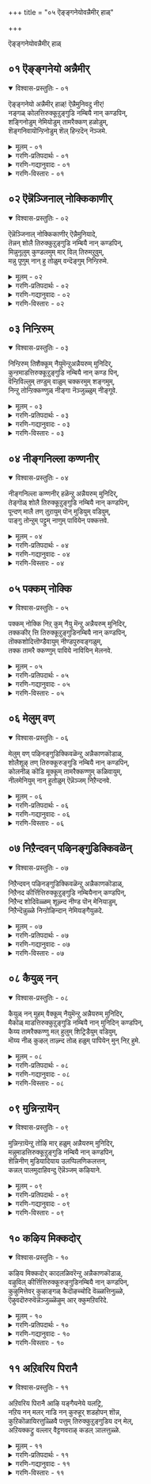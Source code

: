 +++
title = "०५ ऎङ्ङ्गनेयोवन्नैमीर् हाळ्"

+++

ऎङ्ङ्गनेयोवन्नैमीर् हाळ्

## ०१ ऎङ्ङ्गनेयो अन्नैमीर्

<details open><summary>विश्वास-प्रस्तुतिः - ०१</summary>

ऎङ्ङ्गनेयो अन्नैमीर् हाळ्\! ऎन्नैमुनिवदु नीर्\!  
नङ्गळ् कोलत्तिरुक्कूऱुङ्गुडि नम्बियै नान् कण्डपिन्,  
शङ्गिनोडुम् नेमियोडुम् तामरैक्कण् हळोडुम्,  
शॆङ्गनिवायॊन्ऱिनोडुम् शॆल् हिन्ऱदॆन् नॆञ्जमे.
</details>

<details><summary>मूलम् - ०१</summary>

ऎङ्ङ्गनेयो अन्नैमीर् हाळ्\! ऎन्नैमुनिवदु नीर्\!  
नङ्गळ् कोलत्तिरुक्कूऱुङ्गुडि नम्बियै नान् कण्डपिन्,  
शङ्गिनोडुम् नेमियोडुम् तामरैक्कण् हळोडुम्,  
शॆङ्गनिवायॊन्ऱिनोडुम् शॆल् हिन्ऱदॆन् नॆञ्जमे.
</details>

<details><summary>गरणि-प्रतिपदार्थः - ०१</summary>

ऎङ्ङ्गनेयो = याव कारणक्कागियो, अन्नैमीर् हाल् = तायन्दिरे, ऎन्नै= नन्नन्नु कुरितु, मुनिवदुनीर् = नीवु कोपिसिकॊळ्ळुवुदु, नङ्गळ् = नम्म, कोलत्तु = सुन्दरवाद, तिरुकुऱुङ्गुडि = तिरुक्कुरुङ्गुडि क्षेत्रद, नम्बियै= स्वामियन्नु, नान् कण्डपिन् = नानु कण्ड बळिक, शङ्गिनोडुम् = शङ्खदॊडनॆयू, नेमियोडुम् = चक्रदॊडनॆयू, तामरै कण् हळोडुम् = कॆन्दावरॆयन्तॆ \(आकर्षकसुन्दरवाद\) कण्णुगळिन्दलू, शॆम् = कॆम्पाद, कनिवाय् ऒन्ऱिनोडुम् = हण्णिनन्तिरुव ऒन्दु बायि \(तुटि\)यिन्दलू, शॆल् हिन्ऱदु = होगुत्तिरुवुदु, ऎन् नॆञ्जमे = नन्न मनस्से. \(नन्न मनस्सॆल्ला\). 
</details>

<details><summary>गरणि-गद्यानुवादः - ०१</summary>

तायन्दिरे, नन्नन्नु कुरितु नीवु कोपिसिकॊळ्ळुवुदु एतक्कागि? \(याव कारणक्कागि?\) शङ्खदिन्दलू चक्रदिन्दलू कॆन्दावरॆयन्तॆ आकर्षकसुन्दरवाद कण्णुगळिन्दलू, कॆम्पनॆय हण्णिनन्तिरुव ऒन्दु बायियिन्दलू कूडिद तिरुक्कुरुङ्गुडि क्षेत्रदल्लि नॆलसिरुव नन्न सुन्दरस्वामियन्नु नानु कण्ड बळिक नन्न मनस्सॆल्ला अवन हिन्दॆये होगुत्तिदॆयल्ल\! 
</details>

<details><summary>गरणि-विस्तारः - ०१</summary>

ई तिरुवाय् मॊऴियल्लू आळ्वाररु ’नायकि’यागिये वर्तिसुत्तिद्दारॆ.

तनगॆ मनस्सु अन्याक्रान्तवादद्देकॆ? लोकिगरॆल्ल तन्नन्नु तप्पु तिळियबहुदे? सामान्यमानवळन्तॆ तन्नन्नु तॆगळि मातनाडबहुदे? तन्न मनोरोगवेनॆम्बुदन्नु तन्नन्नु विचारिसियल्लवे तिळियतक्कद्दु, हागॆ माडदॆ जन एनेनन्नो भाविसिकॊण्डु तन्नन्नु निन्दिसुवुदरिन्द फलवेनु – ऎन्दु मुन्तागि योचिसि, नायकियु ईग इतर तायन्दिरिगॆ इल्लि हेळिकॊळ्ळुत्तिद्दाळॆ. 

नायकि हेळुत्ताळॆ- तायन्दिरे, नानु दारितप्पिदवळॆम्ब हागॆ नन्न मेलॆ कोपिसिकॊळ्ळुत्तिद्दीरल्ल. इदु सरिये? ऎल्ला भक्तर हागॆ, नानू तिरुक्कूरुङ्गुडि क्षेत्रक्कॆ होदॆ. अल्लिन पवित्रदेवमन्दिरवन्नु प्रवेशिसिदॆ. अल्लि, शङ्खचक्रगळिन्दलू, कॆन्दावरॆयन्तॆ विशालवाद आकर्षकवाद कण्णुगळिन्दलू, तॊण्डॆयहण्णिनन्तॆ चॆन्दुटियिन्दलू कूडिद विलक्षण सुन्दरनाद स्वामियन्नु कण्डॆ. आ क्षणदिन्दले नन्न मनस्सु अवनन्ने हिम्बालिसि होयितु. अवनल्लि नानु अतिशयवागि अनुरक्तळागिद्देनॆ, कण्डिरा. इदु तप्पु ऎन्नुविरा? 

“तिरुक्कुरुङ्गुडि” – दक्षिणभारतद तमिळुनाडिन पवित्र ’तिरुपति’गळु नुर ऎण्टु ऎन्नुत्तारॆ. अवुगळल्लि पाण्ड्यराजनु निर्मिसिद हदिनॆण्टु क्षेत्रगळल्लि तिरुक्कूरुङ्गुडियू ऒन्दु. इदन्नु \(वैष्णव\) ’वामन क्षेत्र’ ऎन्नुत्तारॆ. नम्माळ्वाररु सन्दर्षिसि, पूजिसिद दिव्यक्षेत्रगळल्लि इदू ऒन्दु. आद्दरिन्द, ई क्षेत्रदल्लि नॆलसिरुव अर्चावतारियाद भगवन्तनन्नु अवरु मनसार हॊगळि हाडिद्दारॆ.
</details>

## ०२ ऎन्नॆञ्जिनाल् नोक्किकाणीर्

<details open><summary>विश्वास-प्रस्तुतिः - ०२</summary>

ऎन्नॆञ्जिनाल् नोक्किकाणीर् ऎन्नैमुनियादे,   
तॆन्नन् शोलै तिरुक्कुऱुङ्गुडि नम्बियै नान् कण्डपिन्,  
मिन्नुनूलुम् कुण्डलमुम् मार् विल् तिरुमऱुवुम्,  
मन्नु पूणुम् नान् हु तोळुम् वन्दॆङ्गुम् निन्ऱिरुमे.
</details>

<details><summary>मूलम् - ०२</summary>

ऎन्नॆञ्जिनाल् नोक्किकाणीर् ऎन्नैमुनियादे,   
तॆन्नन् शोलै तिरुक्कुऱुङ्गुडि नम्बियै नान् कण्डपिन्,  
मिन्नुनूलुम् कुण्डलमुम् मार् विल् तिरुमऱुवुम्,  
मन्नु पूणुम् नान् हु तोळुम् वन्दॆङ्गुम् निन्ऱिरुमे.
</details>

<details><summary>गरणि-प्रतिपदार्थः - ०२</summary>

ऎन् नॆञ्जिनाल् = नन्न मनस्सिनिन्द, नोक्कि = गमनिसि, काणीर् = नोडिरि, ऎन्नै = नन्न मेलॆ, मुनियादे = कोपिसिकॊळ्ळदॆ, तॆन् नल् = सुन्दरवाद ऒळ्ळॆय, शोलै = उपवनगळ, तिरुक्कुऱुङ्गुडि = तिरुक्कुरुङ्गुडिय, नम्बियै = स्वामियन्नु, नान् कण्ड पिन् = नानु कण्ड बळिक, मिन्नु नूलुम् = हॊळॆयुव जनिवारवू, कुण्डलमुम् = किवियाभरणगळू, मार् विल् = ऎदॆयल्लि, तिरुमुऱुवुम् = पवित्रवाद चिन्हॆयू, मन्नु = शाश्वतवाद, पूणुम् = आभरणगळू, नान् हुतोळुम् = नाल्कु तोळुगळू, वन्दु = बन्दु, ऎङ्गुम् = ऎल्लॆल्लियू \(यावागलू\), निन्ऱिरुमे = कण्णॆदुरल्लि निन्तिरुवुदल्ल. 
</details>

<details><summary>गरणि-गद्यानुवादः - ०२</summary>

तायन्दिरे, नन्न मेलॆ कोपगॊळ्ळदॆ, नन्न मनस्सिनिन्द नन्नन्नु गमनिसि नोडि. ऒळ्ळॆय सुन्दरवाद उपवनगळ तिरुक्कुरुङ्गुडिय नम्बियन्नु \(स्वामियन्नु\) नानु कण्ड बळिक, हॊळॆयुव जनिवारवू, किवियाभरणवू \(कर्णकुण्डलवू\), ऎदॆयल्लिरुवपवित्रवाद चिन्हॆ \(चिह्नॆयू\)यू, शाश्वतवाद आभरणगळू, नाल्कुतोळुगळू बन्दु यावागलू ऎल्लॆल्लियू नन्न कण्णॆदुरल्लि निन्तिरुवुदल्ल\! 
</details>

<details><summary>गरणि-विस्तारः - ०२</summary>

सरळवागिद्दरू बलु अर्थपूर्णवाद पाशुरविदु. इदरल्लि देव मन्दिरक्कॆ होगुववरॆल्ल, स्वामिय सम्मुखदल्लि निन्ताग, आ अनुपम अर्चामूर्तियन्नु नोडुव बगॆ हेगॆ, अदरिन्द पडॆदुकॊळ्ळुव प्रयोजनवेनु, ऎम्ब विषयवन्नु स्पष्टवागि तिळिसुत्तदॆ. 

इदरल्लि बरुव मत्तॊन्दु मुख्य विषयवॆन्दरॆ, यारादरॊब्बरु सामान्यजनरन्तॆ नडॆदुकॊळ्लदॆ विचित्रवाद रीतियल्लि नडॆयुवरॆम्बुदन्नु कण्डकूडले, अवर नडतॆयन्नु तम्ममनस्सिगॆ तोरिदन्तॆ, मनबन्दन्तॆ आडि, तॆगळि, अवरन्नु नोयिसबारदु. अवर आ बगॆय नडतॆगॆ कारणवेनॆन्दु शान्तवागि, सहनॆयिन्द, निदानवागि, गमनिसि, योचिसि, अदर अर्थवन्नु \(तावु कण्डुकॊळ्ळुव हागिद्दरॆ\) ग्रहिसबेकु. इल्लवादरॆ, अवरॊडनॆ हितवाद रीतियल्लि सहकरिसि, अवर मनस्सन्नु अरितुकॊण्डु, तम्म सहानुभूतियन्नु तोरिसबेकु. इदे निजवाद विवेकद नडतॆ ऎम्बुदु. 

नायकि हेळुत्ताळॆ- तायन्दिरे, नीवु नन्न मेलॆ कोपगॊळ्ळदॆ, निम्म मनस्सिगॆ हॊळॆयुव रीतियल्लि नन्नन्नु नोडबारदु. नन्न मनस्सिनल्लि नडॆयुत्तिरुवुदेनु ऎम्बुदन्नु नन्न यथार्थराद मातुगळिन्दले, दयविट्टु गमनिसि नोडि. नन्नन्नु अरितुकॊळ्ळि. नानु तिरुक्कुरुङ्गुडियल्लि नम्बियन्नु कण्डबळिक, अवन विलक्षण सौन्दर्यवन्नु अवन ऒन्दॊन्दु अवयवदल्लू कण्डुकॊण्डॆ. उज्वलवाद अवन कर्णकुण्डलगळु, अवन नाल्कु तोळुगळु, अवन विशालवाद ऎदॆ, आ ऎदॆयल्लिरुव शाश्वतवाद श्रीवत्सलाञ्छन मत्तु अवनन्नलगॆ सदा अलङ्करिसिरुव दिव्याभरणगळु इवॆल्लवू नन्न कण्मनगळन्नु आकर्षिसिदवु. आ क्षणदिन्द, अवन दिव्यसुन्दर मूर्तियु ऎडॆबिडदन्तॆ नन्न मनस्सिन कण्नमुन्दॆ निम्तु, नन्नन्नु सदा नलिसुत्तिवॆ. आ भव्यमूर्तियन्नु कण्ड ई कण्णुगळिवॆ बेराव वस्तुवू रुचिसदु, कण्डिरा.

अर्चामूर्तियन्नु सन्दर्शिसिदाग, आ मूतिय ऒन्दॊन्दु अवयवदल्लू, यावुदु विलक्षणवागि, दिव्यवागि, उज्वलवागि, सुन्दरवागि, आकर्षकवागि, ऎन्दॆन्दिगू मरॆयद हागॆ कण्डुबरुत्तदॆयो अदन्नॆल्ला मनविट्टु गमनिसबेकु. अदु मनस्सिनल्लि अच्चळियदन्तॆ निल्लुत्तदॆ. देवमन्दिरदिन्द हॊरगॆ बन्द बळिकलू, सामान्यजीवन नडॆसुत्तिरुवागलू, याव गळिगॆयल्लि स्वामिय सन्दर्शनवन्नु नॆनपिगॆ तन्दुकॊण्डरू, आ कूडले अवनिगॆ देवमूर्तियु बन्दु निन्तु, दर्शनानन्दवन्नु नीडुवन्तागुत्तदॆ. “नन्न मनस्सिनिन्द गमनिसि कण्डुकॊळ्ळि” ऎन्दु पाशुरद नायकि हेळुवुदक्कू, सामानराद नावु देवमन्दिरक्कॆ होगुवुदक्कू आगबेकाद फल इदॆये. यारिगागियागलि, यारॊब्बरन्नु मॆच्चिसुवुदक्कागलि, अदॊन्दु हव्यासवॆन्दागलि, ऒन्दु कर्तव्यवॆन्दागलि शुष्कदागि योचिसि नडॆदुकॊळ्ळुवुदॆल्ल व्यर्थनॆ. बरिय बूटाटिकॆ ऎनिसुत्तदॆ ई पाशुरद उपदेश इदे.
</details>

## ०३ निन्ऱिरुम्

<details open><summary>विश्वास-प्रस्तुतिः - ०३</summary>

निन्ऱिरुम् तिशैक्कूम् नैयुमॆन्ऱुअन्नैयरुम् मुनिदिर्,  
कुन्ऱमाडत्तिरुक्कूऱुङ्गुडि नम्बियै नान् कण्ड पिन्,  
वॆन्ऱिविल्लुम् तण्डुम् वाळुम् चक्करमुम् शङ्गमुम्,   
निन्ऱु तोन्ऱिक्कण्णुळ् नीङ्गा नॆञ्जुळ्ळुम् नीङ्गूवे.
</details>

<details><summary>मूलम् - ०३</summary>

निन्ऱिरुम् तिशैक्कूम् नैयुमॆन्ऱुअन्नैयरुम् मुनिदिर्,  
कुन्ऱमाडत्तिरुक्कूऱुङ्गुडि नम्बियै नान् कण्ड पिन्,  
वॆन्ऱिविल्लुम् तण्डुम् वाळुम् चक्करमुम् शङ्गमुम्,   
निन्ऱु तोन्ऱिक्कण्णुळ् नीङ्गा नॆञ्जुळ्ळुम् नीङ्गूवे.
</details>

<details><summary>गरणि-प्रतिपदार्थः - ०३</summary>

निन्ऱिरुम् = स्तब्धवागि निल्लुत्ताळॆ \(निन्तिरुत्ताळॆ\), तिशैक्कूम् = बुद्धिकॆट्टवळागि वर्तिसुत्ताळॆ, नैयुम् कॊरगुत्ताळॆ\(कृशवागुत्ताळॆ\), ऎन्ऱु = ऎन्दु, अन्नैयरुम् = तायन्दिरु, मुनिदिर् = कोपगॊण्डिरि, कुन्ऱम् = बॆट्टद हागॆ, माडत्तु = महडिमनॆगळ, तिरुक्कूऱुङ्गुडि क्षेत्रद, नम्ब्यै = नम्बियन्नु \(परमपुरुषनन्नु\), नान् कण्डपिन् = नानु कण्ड बळिक, वॆन्ऱि विल्लुम् = जय तरुव बिल्लन्नू, त्ण्डुम् = गदॆयन्नू, वाळुम् = खड्गवन्नू, चक्करमुम् = चक्रायुधवन्नू, शङ्गमुम् = शङ्खवन्नू, निन्ऱु = निन्तु, तोन्ऱि = काणिसिकॊण्डु, कण्णुल् = कण्णुगळल्लि, नीङ्गा = नीगदिरुव \(अवु\), नञ्जुळ्ळुम् = मनस्सिनल्लियू, नीङ्गूने = नीडदॆ इरुत्तवॆयल्ल \(नॆलॆ निन्तिरुवुदल्ल\!\)
</details>

<details><summary>गरणि-गद्यानुवादः - ०३</summary>

तायन्दिराद नीवु नन्नन्नु कुरितु ’इवळु स्तब्धळागि निल्लुत्ताळॆ, बुद्धिकॆट्टवळागि वर्तिसुत्ताळॆ, कॊरगि कृशगॊळ्ळुत्ताळॆ’ ऎन्दु कोपगॊण्डिरि. बॆट्टद हागॆ ऎत्तरवाद महडि मनॆगळ तिरुक्कुरुङ्गुडि क्षेत्रद \(स्वामियन्नु\) नम्बियन्नु \(परमपुरुषनन्नु\) नानु कण्ड बळिक, जयतरुव बिल्लन्नू, गदॆयन्नू, खड्गवन्नू, चक्रायुधवन्नू शङ्खवन्नू निन्तु नोडिद कण्णुगळल्लि नीगदिरुव अवु, मनस्सिनल्लियू नीगदॆ इरुत्तवॆयल्ल \(नॆलॆ निन्तिरुत्तवॆयल्ल\!\)
</details>

<details><summary>गरणि-विस्तारः - ०३</summary>

हिन्दिन पाशुरद विषयवन्नु इदु इन्नष्टु बलगॊळिसि हेळुत्तदॆ. 

अर्चामूर्तियन्नु सन्दर्शिसुवाग, मूर्तियन्नु ऎवॆयिक्कदन्तॆ नोडि, स्वामियन्नु अलङ्करिसुव दिव्याभरणगळन्नू, धरिसिरुव दिव्यायुधवन्नू, दिव्यसौन्दर्यवन्नू तुम्बिकॊळ्ळुवुदु सहजवॆ. अवु तप्पदॆ मनस्सिन मेलॆ परिणामगॊळ्ळुत्तवॆ. अल्लि अच्चळियदन्तॆ निन्तिरुत्तवॆ. नॆनॆदाग अवुगळल्लि यावॊन्दू तप्पदॆ मनस्सिन मुन्दॆ बन्दु निल्लुत्तवॆ. भगवद्दर्शन माडुवुदॆन्दरॆ हीगॆ. ई उत्तम उपदेशवन्नुइल्लि माडलागुत्तिदॆ. 

नायकि हेळुत्ताळॆ- तायन्दिरे, नीवु नन्न नडतॆयन्नु तप्पागि अर्थमाडिकॊण्डिद्दीरि. नानु आगाग्गॆ ऎल्लन्दरल्लि स्तब्धवागि निन्तिरुवुदु दिट. ऎल्ला हॆण्णुमक्कळन्तॆ, बुद्धिकॆट्टवळन्तॆ नडॆदुकॊळ्ळुवुदू दिट. कॊरगि, कॊरगि कृशवागिरुवुदन्तु दिटवे. आगलॆल्ल नन्न मनस्सिनल्लि नडॆयुत्तिरुवुदेनु ऎम्बुदन्नु नीवु अरितुकॊळ्ळलारदॆ होदिरल्ल. नानु तिरुक्कूरुङ्गुडिय परमपुरुषनन्नु कण्ड बळिक, अवनु धरिसिद्द दिव्याभरणगळु, अवन दिव्यायुधगळाद शार्ङ्गवॆम्ब बिल्ल, कौमोदकि गदॆ, नन्दक खड्ग, सुदर्शन चक्र मत्तु पाञ्चजय्नशङ्ख – इवु नन्न कण्मनगळन्नु आकर्षिसिदवु. अल्लिन्द नानु हॊरगॆ बन्दाग अवॆल्ल कण्णिनिन्द मरॆयादवु. आदरॆ, अवु मनस्सिनल्लि अच्चळियदन्तॆ मूडि निन्तवु. स्वामिय नॆनपु बन्द कूडले, नानु हागॆ स्तब्धळागुत्तेनॆ. उन्मत्तळागुत्तेनॆ, कडॆगॆ कॊरगुत्तेनॆ, कण्डिरा, आ परमपुरुषनल्लिरुव नन्न अतीव प्रेमद फलवे इदु.
</details>

## ०४ नीङ्गनिल्ला कण्णनीर्

<details open><summary>विश्वास-प्रस्तुतिः - ०४</summary>

नीङ्गनिल्ला कण्णनीर् हळॆन्ऱु अन्नैयरुम् मुनिदिर्,  
तेङ्गॊळ् शोलै तिरुक्कूऱुङ्गुडि नम्बियै नान् कण्डपिन्,  
पून्दण् मालै तण् तुऱायुम् पॊन् मुडियुम् वडिवुम्,  
पाङ्गु तोन्ऱुम् पट्टुम् नाणुम् पावियेन् पक्कत्तवे.
</details>

<details><summary>मूलम् - ०४</summary>

नीङ्गनिल्ला कण्णनीर् हळॆन्ऱु अन्नैयरुम् मुनिदिर्,  
तेङ्गॊळ् शोलै तिरुक्कूऱुङ्गुडि नम्बियै नान् कण्डपिन्,  
पून्दण् मालै तण् तुऱायुम् पॊन् मुडियुम् वडिवुम्,  
पाङ्गु तोन्ऱुम् पट्टुम् नाणुम् पावियेन् पक्कत्तवे.
</details>

<details><summary>गरणि-प्रतिपदार्थः - ०४</summary>

नीङ्ग = निल्लिसिदरू \(चॆन्नागि ऒरॆसिदरू\), निल्ला = निल्लद, कण्ण नीर् हळ् ऎन्ऱु = कणीरु ऎन्दु, अन्नैयरुम् = तायन्दिरू \(तायन्दिराद नीवू\), मुनिदिर् = कोपगॊण्डिरि, तेन् कॊळ् = जेनुतुम्बिरुव, शोलै= उपवनगळ, तिरुक्कूऱुङ्गुडि = तिरुक्कूरुङ्गुडिय, नम्बियै = परमपुरुषनन्नु, नान् कण्द पिन् = नानु कण्ड बळिक, पू = सुन्दरवाद, तण् = तम्पाद, मालै = हारवन्नू, तण् तुऴायुम् = तम्पाद तुलसियन्नू, पॊन् मुडियुम् = चिन्नद किरीटवन्नू, वडिवुम् = रूपवन्नू \(आकर्षकवाद देहवन्नू\), पाङ्गु तोन्ऱुम् = हॊन्दिकॆयागि तोरुव, पट्टुम् = पीताम्बरवन्नू, नाणुम् = \(चिन्नद\) उडिदारवन्नू, पावियेन् = पापियाद नन्न, पक्कत्तवे = मग्गुलल्लिये काणुत्तिरुवॆनल्ल\! 
</details>

<details><summary>गरणि-गद्यानुवादः - ०४</summary>

इवळ कण्णीरु निल्लिसिदरू निल्लवु ऎन्दु तायन्दिराद नीवु नन्नन्नु दण्डिसिदिरि. जेनु तुम्बिद उपवनगळ तिरुक्कूरुङ्गुडिय परमपुरुषनन्नु नानु कण्ड बळिक, अवन सुन्दरवाद तम्पाद हारवू तण्णनॆय तुलसियू, चिन्नद किरीटवू, आकर्षक रूपवू, हॊन्दिकॆयागि तोरुव पीताम्बरवू, चिन्नद उडिदारवू, पापियाद नन्न मग्गुलल्लिये काणुत्तिवॆयल्ल\!
</details>

<details><summary>गरणि-विस्तारः - ०४</summary>

नायकि हेळुत्ताळॆ- तायन्दिरे, नीवु नन्न मेलॆ कोपगॊळ्ळुत्तीरि. ’इवळन्नु ऎष्टॆष्टु बगॆयल्लि समाधानपडिसिदरू इवळ कण्णीरु निल्लदल्ल’ ऎन्दु नन्नन्नु दण्डिसुत्तीरि. नन्न विषयदल्लि नीवु परितापपट्टरू फलवेनु? जेनु तुम्बिद उपवनगळिन्द कूडिद तिरुक्कूरुङ्गुडिय परमपुरुषनन्नु नानु कण्ड बळिक, अवनु धरिसिरुव रत्नमय किरीटवू, कत्तिनल्लि सुन्दरवाद ऎन्दॆन्दिगू बाडद हारवू, तुलसिय दण्डॆयू अवन आकर्शकवाद देहवू\(रूपवू\), अदक्कॆ तक्क सॊबगिन पीताम्बरवू चिन्नद उडिदारवू – ऎल्लवू पापियाद नन्न सुत्तमुत्तलू \(मग्गुलल्ले\) इरुवन्तॆ कण्डुबरुत्तिवॆयल्ल\! नानु अवुगळन्नु ऎन्दॆन्दिगू मरॆयदन्तॆ माडुत्तिवॆयल्ल\! अवुगळिगागि नानु ऒन्दु सल हॆम्मॆगॊण्डु आनन्दद कण्णीरु सुरिसिदरॆ, मत्तॊन्दु सल अवुगळन्नु धरिसिद परमपुरुषनन्नु सेरिकॊळ्ळलु साध्यवाददल्ल ऎन्दु दुःखद कण्णीरु सुरियुत्तदॆ. नन्न कण्णिरन्नु ऒरॆसुववरु यारिद्दारॆ?
</details>

## ०५ पक्कम् नोक्कि

<details open><summary>विश्वास-प्रस्तुतिः - ०५</summary>

पक्कम् नोक्कि निऱ् कुम् नैयु मॆन्ऱु अन्नैयरुम् मुनिदिर्,  
तक्ककीर् त्ति तिरुक्कूऱुङ्गुडिनम्बियै नान् कण्डपिन्,  
तॊक्कशोदित्तॊण्डैवायुम् नीण्डपुरुवङ्गळुम्,  
तक्क तामरै क्कण्णुम् पाविये नावियिन् मेलनवे.
</details>

<details><summary>मूलम् - ०५</summary>

पक्कम् नोक्कि निऱ् कुम् नैयु मॆन्ऱु अन्नैयरुम् मुनिदिर्,  
तक्ककीर् त्ति तिरुक्कूऱुङ्गुडिनम्बियै नान् कण्डपिन्,  
तॊक्कशोदित्तॊण्डैवायुम् नीण्डपुरुवङ्गळुम्,  
तक्क तामरै क्कण्णुम् पाविये नावियिन् मेलनवे.
</details>

<details><summary>गरणि-प्रतिपदार्थः - ०५</summary>

पक्कम् नोक्कि= मग्गुलल्लिये नोडुत्ता, निऱ् कुम् = निल्लुत्ताळॆ, नैयुम् = कृशगॊळ्ळुत्ताळॆ, ऎन्ऱु= ऎन्दु, अन्नैयरुम् = तायन्दिराद नीवु, मुनिदिर् = कोपिसिगॊण्डिरि, तक्क कीर्ति = भगान्तन हिरिमॆगॆ तक्कन्थ कीर्तियन्नुळ्ळ, तिरुक्कूऱुङ्गुडि नम्बियै = तिरुक्कूरुङ्गुडि क्षेत्रद परमपुरुषनन्नु, नान् कण्ड पिन् = नानु कण्ड बळिक, तॊक्क शोदि = दिव्यसुन्दरवाद ऒण्टिज्योतिस्वरूपवन्नू, तॊण्डैवायुम् = तॊण्डॆ हण्णिनन्तॆ कॆम्पगॆ तुटिगळन्नू, नीण्ड पुरुवङ्गुळुम् = उद्धनाद हुब्बुगळन्नू, तक्क = अदक्कॆ तक्कद्दाद, तामरैक्कण्णुम् = कॆन्दावरॆयन्तॆ विशालवाद कण्णुगळन्नू, पावियेन् = पापियाद नन्न, आवियिन् मेलनवे = प्राणगळमेलिरुवन्तॆ काणुत्तेनॆ.
</details>

<details><summary>गरणि-गद्यानुवादः - ०५</summary>

’मग्गुलल्लिये नोडुत्तिरुत्ताळॆ, कॊरगुत्तिरुत्ताळॆ’ ऎन्दु तायन्दिराद नीवु कोपगॊण्डिरि. भगवन्तन हिरिमॆगॆ तक्क कीर्तियन्नु पडॆदिरुव तिरुक्कूरुङ्गुडि क्षेत्रद परमपुरुषनन्नु नानु कण्ड बळिक, दिव्यसुन्दरवाद अवन अखण्डज्योतिस्वरूपवू, तॊण्डॆयहण्णिनन्तिरुव चॆन्दुटिगळू, उद्दनाद हुब्बुगळू, अवुगळिगॆ तक्क कॆन्दावरॆयन्तॆ विशालवाद कण्णुगळु, पापियाद नन्न प्राणगळ मेलिरुवन्तॆ काणुत्तेनॆ. 
</details>

<details><summary>गरणि-विस्तारः - ०५</summary>

’नानु दर्शन माडिद भगवन्तनु नन्न मग्गुलल्ले इरुवन्तॆ ननगॆ तोरिबरुत्तदॆ’ ऎन्दु हिन्दिन पाशुरदल्लि हेळलायितष्टॆ, ईग अदक्किन्तलू अतिशयवागि अदन्नु हेळलागुत्तदॆ. 

नायकि हेळुत्ताळॆ- तायन्दिरे, नीवु नन्नन्नु बगॆबगॆयागि दण्डिसि मातनाडुत्तीरि. इवळु यावागलू मग्गुलल्ले नोडुत्तिरुत्ताळॆ. कॊरगि कृशवागुत्ताळॆ’ ऎन्दु मुन्तागि आडिकॊळ्ळुत्तीरि. नन्न मनस्सन्नु नीवु अरितुकॊण्डिरादरॆ, नन्नन्नु नीवु खण्डित दूरुत्तिरलिल्ल ऎनिसुत्तदॆ. नानु तिरुक्कूरुरुङ्गुडिय महामहिमनाद परमपुरुषनन्नु दर्शन माडिद बळिक, अवन स्वरूपवु नन्न मनस्सिनल्लि नाटिहोगिदॆ. आ दिव्यसुन्दरमूर्तिय विलक्षणतेजस्सू, अवन उद्दनाद हुट्टुगळू, अवुगळिगॆ तक्क कॆन्दावरॆयन्तॆ विशालवाद कण्णुगळू, तॊण्डॆय हण्णिनन्तॆ इरुव चॆन्दुटिगळू, नन्न प्राणवन्ने हिण्डुत्तिवॆयल्ल\! इदन्नु नीवुअरितुकॊळ्ळलारदॆ होगुविरल्ल\!
</details>

## ०६ मेलुम् वण्

<details open><summary>विश्वास-प्रस्तुतिः - ०६</summary>

मेलुम् वण् पऴिनङ्गुडिक्किवळॆन्ऱु अन्नैकाणकॊडाळ्,  
शोलैशूऴ् तण् तिरुक्कूरुङ्गुडि नम्बियै नान् कण्डपिन्,  
कोलनीळ् कॊडि मूक्कूम् तामरैक्कण्णुम् कळिवायुम्,  
नीलमेनियुम् नान् हुतोळुम् ऎन्नॆञ्जम् निऱैन्दनवे.
</details>

<details><summary>मूलम् - ०६</summary>

मेलुम् वण् पऴिनङ्गुडिक्किवळॆन्ऱु अन्नैकाणकॊडाळ्,  
शोलैशूऴ् तण् तिरुक्कूरुङ्गुडि नम्बियै नान् कण्डपिन्,  
कोलनीळ् कॊडि मूक्कूम् तामरैक्कण्णुम् कळिवायुम्,  
नीलमेनियुम् नान् हुतोळुम् ऎन्नॆञ्जम् निऱैन्दनवे.
</details>

<details><summary>गरणि-प्रतिपदार्थः - ०६</summary>

मेलुम् = इन्नु मेलॆयू \(ऎल्लक्किन्तलू हॆच्चागि\), वण् पऴि = तीव्रवाद नगॆपाटलन्नु तरुववळु, नल् कुडिक्कि = ऒळ्ळॆय नम्म वंशक्कॆ, इवळ् = इवळु, ऎन्ऱु = ऎन्दु, अन्नै = नन्न तायि, काण कॊडाळ् = नन्नन्नु नोडगॊडिसुवुदिल्ल, शोलै शूऴ् = उपवनगळिन्द सुत्तुवरिद, तण् = हितकरवाद, तिरुक्कूरुङ्गुडि = तिरुक्कूरुङ्गुडि क्षेत्रद, नम्बियै = परमपुरुषनन्नु, नान् कण्ड पिन् = नानु कण्ड बळिक, कोलम् = सुन्दरवाद, नीळ् = उद्दनाद \(ऎसळाद\) कॊडि = मॊनचाद, मूक्कूम् = मागन्नू, तामरैक्कण्णुम् = कॆन्दावरॆयन्तॆ विशालवाद कण्णन्नू, कळिवायुम् = \(तॊण्डॆ\) हण्णिनन्तॆ मधुरवाद तुटियन्नू \(बायन्नू\), नीलम् मेनियुम् = नीलवर्णद रूप\(देह\)वन्नू, नान् हु तोळुम् = नाल्कु तोळुगळन्नू, ऎन्नॆञ्जम् = नन्न मनस्सु, निऱैन्दनवे = तुम्बिकॊण्डिदॆयल्ल\! 
</details>

<details><summary>गरणि-गद्यानुवादः - ०६</summary>

’इवळु नम्म ऒळ्ळॆय वंशक्कॆ इन्नु मेलॆयू \(ऎल्लक्किन्तलू हॆच्चागि\) तीव्रवाद नगॆपाटलन्नु तरुववळु’ ऎन्दु नन्न तायि नन्नन्नु देवमन्दिरदल्लि स्वामियन्नु काणगॊडिसुवुदिल्ल. उपवनगळिन्द सुत्तुवरिदिरुव तिरुक्कूरुङ्गुडिय परमपुरुषनन्नु नानु कण्ड बळिक, अवन सुन्दरवाद ऎसळाद, मॊनॆचाद\(बागिद\) मूगन्नू, कॆन्दावरॆयन्तॆ विशालवाद कण्णन्नू, \(तॊण्डॆ\) हण्णिनन्तॆ मधुरवाद \(कळित\) तुटिगळन्नू, नीलवर्णद देहवन्नू \(सौन्दर्यवन्नू\), नाल्कु तोळुगळन्नू, नन्न मनस्सु तुम्बिकॊण्डिदॆयल्ल\!
</details>

<details><summary>गरणि-विस्तारः - ०६</summary>

नायकि हेळुत्ताळॆ- तायन्दिरे, नन्न तायिगू नन्न विषयदल्लि ऒळ्ळॆय अभिप्रायविल्ल. नानॊब्ब कळङ्किनि, आकॆय ऒळ्ळॆय वंशक्कॆ ऎन्दॆन्दिगू कॆट्ट हॆसरन्नु हॊरिसुत्ताळॆ ऎन्दु आकॆ तिळिदिद्दाळॆ. नन्नन्नु देवमन्दिरक्कॆ करॆदॊय्दरॆ, अल्लि नन्न विचित्रवर्तनॆयिन्द अवळिगॆ अपमानवागुवुदॆन्दु तिळिदिद्दाळॆ. आ कारणदिन्द नन्नन्नु अल्लिगॆ करॆदॊय्युवुदिल्ल. नानु होगुवुदन्नु तडॆयुत्ताळॆ. तिरुक्कूरुङ्गुडिय परमपुरुषनन्नु नोडि नलियुवुदक्कॆ ननगॆ अवकाशकॊडुवुदिल्ल. आदरॆ, नानु मॊदलसल आ स्वामियन्नु कण्ड बळिक, नन्न मनस्सिनल्लि अवन अतिशयसौन्दर्य नॆलॆनिन्तिदॆ. अवन सुन्दरवाद, उद्दवाद, ऎसळाद, मॊनचाद मूगन्नू, कॆन्दावरॆय ऎसळिनन्तॆ विशालवाद आकर्षकवाद कण्णुगळन्नू, कळित हण्णिनन्तिरुव मधुरवाद अधरवन्नू\(तुटियन्नू\) नीलवर्णद सुन्दररूपवन्नू, नाल्कु तोळुगळन्नू, नन्न मनस्सु तुम्बिट्टुकॊण्डिदॆयल्ल\! आ परमपुरुषनन्नु पदेपदे नानु नोडलु अवकाशकॊडदिद्दरॆ एनायितु? अवन सुन्दररूप नन्न मनदल्लि अच्चळियदॆ निन्तु, मरॆयुवुदक्कॆ अवकाशवे इल्लवल्ल\! नम्म तायिगॆ इदर अरिवागलिल्लवल्ल\! 

यावुदादरू ऒन्दु सुन्दरवाद वस्तुवन्नु सकृत् ऒन्दु सल नोडिदरॆ साकु. अदु मनस्सिनल्लि बेरूरु निल्लुवुदिल्लवे? अदन्नु मत्तॆ मतॆ नॆनॆसिकॊळ्ळुवुदिल्लवे? सुलभवागि अदन्नु मरॆयुवुदक्कॆ आगुवुदे? हागॆये अल्लवे, अप्रतिम सुन्दऎरनाद भगवन्तन दिव्यमङ्गळ मूर्तियन्नु ऒम्मॆ क्षणकाल नोडिद कूडले, भक्तन मनस्सु अदरिन्द आकर्षितवागुत्तदॆ, ऎन्दॆन्दिगू अदन्नु मरॆयदन्तॆ तन्नल्लि अदन्नु निल्लिसिकॊळ्ळुत्तदॆ. स्मरणॆगॆ बन्द कूडले, आ सॊबगिन राशिये कण्णमुन्दॆ बन्दु निल्लुतदॆ. 

भक्तनादवनु देवमन्दिरवन्नु सेरिदाग, भगवन्तनन्नु इष्टु जागरूकतॆयिन्द नोडि \(गमनिसि\) तन्न मनदल्लि अवनन्नु दृढवागि नॆलॆगॊळिसुवन्तॆ माडिकॊळ्ळबेकु. आ आनन्दवन्नु आगिन्दाग्गॆ, मनस्सिगॆ तन्दुकॊण्डु, ऎम्बुदे इल्लिन उपदेश. 

अर्चावतारियागि भगवन्तने भूलोकदल्लि नॆलसिरुवाग, मनुष्यनु अदर उपयोगवन्नु पूर्तियागि पडॆयबेडवे?
</details>

## ०७ निऱैन्दवन् पऴिनङ्गुडिक्किवळॆन्

<details open><summary>विश्वास-प्रस्तुतिः - ०७</summary>

निऱैन्दवन् पऴिनङ्गुडिक्किवळॆन्ऱु अन्नैकाणकॊडाळ्,  
निऱैनद कीर्त्तित्तिरुक्कूऱुङ्गुडि नम्बियैनान् कण्डपिन्,  
निऱैन्द शोदिवॆळ्ळम् शूऴ्न्द नीण्ड पॊन् मेनियाडुम्,  
निऱैन्दॆन्नुळ्ळे निन्ऱोऴिन्दान् नेमियङ्गैयुळदे.
</details>

<details><summary>मूलम् - ०७</summary>

निऱैन्दवन् पऴिनङ्गुडिक्किवळॆन्ऱु अन्नैकाणकॊडाळ्,  
निऱैनद कीर्त्तित्तिरुक्कूऱुङ्गुडि नम्बियैनान् कण्डपिन्,  
निऱैन्द शोदिवॆळ्ळम् शूऴ्न्द नीण्ड पॊन् मेनियाडुम्,  
निऱैन्दॆन्नुळ्ळे निन्ऱोऴिन्दान् नेमियङ्गैयुळदे.
</details>

<details><summary>गरणि-प्रतिपदार्थः - ०७</summary>

निऱैन्द = तुम्बिद \(शाश्वतवाद\), वन् पऴि = कॆट्ट \(नीचवाद\) अपवादद, नल् कुडिक्कु= उत्तम वंशक्कॆ, इवळ् ऎन्ऱु = इवळु ऎन्दु, अन्नै= तायियु, काणकॊडाळ् = नोडागॊडिसळु, निऱैन्द = तुम्बिद \(सुप्रसिद्धवाद\), कीर्त्ति = कीर्तिय, तिरुक्कूऱु ङ्गुडि नम्बियै = तिरुक्कूरुङ्गुडिय परमपुरुषनन्नु, नान् कण्ड पिन् = नानु दर्शन माडिद बळिक, निऱैन्द शोदि वॆळ्ळम् = तुम्बिद ज्योतिय प्रवाहवे, शूऴ्न्द = सुत्तुवरिदिरुव, नीण्ड = ऎत्तरवाद, मेनियॊडुम् = दिव्यरूपदॊडनॆ, निऱैन्दु = तुम्बिकॊण्डु, ऎन् उळ्ळे = नन्न मनदल्लिये \(अन्तरङ्गदल्लिये\), निन्ऱु = इद्दु, ऒऴिन्दान् = प्रकाशिसुत्तानॆ, नेमि = चक्रायुधवू, अम् कै = सुन्दरवाद कैयल्लि, उळदे = हिडिदिरुव हागॆये. 
</details>

<details><summary>गरणि-गद्यानुवादः - ०७</summary>

’इवळु नम्म उत्तमवाद वंशक्कॆ इवलु शाश्वतवाद अपवाद’ ऎन्दु नम्म तायि नन्नन्नु नोडगॊडिसळु. सुप्रसिद्धवाद किर्तिय तिरुक्कूरुङ्गुडिय परमपुरुषनन्नु नानु कण्ड बळिक, तुम्बिद ज्योतिय प्रवाहवे सुत्तुवरिदिरुव ऎत्तरवाद देहदॊडनॆ तुम्बिकॊण्डु नन्न अन्तरङ्गदल्लिये चक्रायुधवन्नु हिडिद हागॆये नॆलॆनिन्तिरुवनल्ल\! 
</details>

<details><summary>गरणि-विस्तारः - ०७</summary>

“वन् पऴि नन् कुडिक्किवळॆन्ऱु अन्नैकाणकॊडाळ्” – ऎम्बुदन्नु ई ऎरडु पाशुरगळू हेळुत्तिवॆ. वयस्सिगॆ बन्दु हुडुगिय विषयदल्लि ऊरवरु कूडि आडुव कॊङ्कुमातुगळु ऒन्दु बगॆयवु \_ अवळु दारि कॆट्टवळु, चॆल्लुस्वभावदवळु, नाचिकॆबिट्टवळु’ – ऎन्दु मुन्तागि मातनाडुव रीति अदु. तायिगॆ अवर मातु तलॆयल्लि तुम्बि होगिदॆ. अवळन्नु जनर नडुवॆ बिडुवदादरू एतक्कॆ? तिरुक्कूरुङ्गुडिय देवमन्दिरक्कॆ अवळन्नु करॆदॊय्युवुदादरू एतक्कॆ? तिरुक्कूरुङ्गुडिय देवमन्दिरक्कॆ अवळन्नु करॆदॊय्युवुदादरू एतक्कॆ? ई ऎरडरिन्दलू अवळु जनर बायिगॆ बीळुवुदु खण्डित. आद्दरिन्द, तायि अवळन्नु देव सन्निधिगॆ होगदन्तॆ तडॆदुबिट्टळु. तन्न मगळिगू तनगू याव अपायवू सम्भविसदिरलॆम्बुदे आ मुन्नॆच्चरिकॆ. मदुवॆयागद मगळिगॆ सल्लद अपवादवन्नु जन हॊरिसिदरॆ, अवळिगॆ मदुवॆयागुवुदु कष्टवल्लवे? 

’नायकि’ देवमन्दिरक्कॆ ईग होगलि, होगदिरलि – अवळ मनस्सु भगवन्तन दिव्यसुन्दर रूपदिन्द आकर्षितवागिदॆ. अदरल्लिये परिपूर्णवागि नॆलॆनिन्तिदॆ. अवळु स्वामिय दर्शन माडिद्दु ऒन्दे ऒन्दु सल. अवनल्लि तन्नमनस्सन्नु नॆलॆगॊळिसुवुदक्कॆ अष्टॆ साकायितु. अवळन्नु मत्तॆ मत्तॆ देवमन्दिरक्कॆ होगगॊडदिद्दरॆ तानॆ आदद्देनु? भगवन्तन रूपसौन्दर्यवन्नु पदेपदे कण्डु नलियलु आगलिल्लवॆम्बुदु मात्रवे अल्लवे? तन्न मनस्सु ओडुत्तिरुवुदु याव नॆलॆयल्लि ऎम्बुदन्नु जन कण्डुकॊळ्लदॆ, सामान्य लोकिगरन्तॆ तन्नन्नु भाविसिदरल्ल ऎम्बुदॊन्दु अवळ कॊरगु. तन्नन्नु निजवागि अरितु कॊण्डिरुववनु तन्न अन्तरङ्गद नायकने आगिरुवुदरिन्द, यार मातिनिन्दागलि, यार पतियिन्दागलि तनगॆ आगबेकादद्देनु? 

नायकि हेळुत्ताळॆ- नम्म तायि नन्नन्नु अनुमानिसुत्ताळॆ. नम्म उत्तम वंशक्के नानु कळङ्क तन्दॆनन्तॆ. अदु शाश्वतवागि निल्लुवन्तॆ माडिबिट्टिरुवॆनन्तॆ. आद्दरिन्द नन्नन्नु ऎल्लिगू करॆदॊय्यळु. देवमन्दिरक्कू नन्नन्नु होगगॊडळु. आदरेनायितु? मॊट्टमॊदल बारिगॆ नानु आ परमपुरुषनन्नु कण्ड कूडले, तुम्बिद ज्योतिय प्रवाहवे अवन दिव्यसुन्दर देहवन्नावरिसि, बॆळगिसुत्ता, नन्नन्नु बॆरगुगॊळिसितु. नन्न अन्तरङ्ग तॆरॆदु आ चक्रायुधधारिगॆ नॆलॆसलु ऎडॆमाडिकॊट्टितु. ईगलू अवनु नन्न अन्तरङ्गदल्लिये नॆलॆनिन्तु बॆळगुत्तिरुवनल्ल\!
</details>

## ०८ कैयुळ् नन्

<details open><summary>विश्वास-प्रस्तुतिः - ०८</summary>

कैयुळ् नन् मुहम् वैक्कूम् नैयुमॆन्ऱु अन्नैयरुम् मुनिदिर्,  
मैकॊळ् माडत्तिरुक्कुऱुङ्गुडि नम्बियै नान् मुनिदिन् कण्डपिन्,  
कैय्य तामरैक्कण्णु मल् हुलुम् शिट्रिडैयुम् वडिवुम्,  
मॊय्य नीळ् कुऴल् ताऴ्न्द तोळ् हळुम् पापियेन् मुन् निऱ् हुमे.
</details>

<details><summary>मूलम् - ०८</summary>

कैयुळ् नन् मुहम् वैक्कूम् नैयुमॆन्ऱु अन्नैयरुम् मुनिदिर्,  
मैकॊळ् माडत्तिरुक्कुऱुङ्गुडि नम्बियै नान् मुनिदिन् कण्डपिन्,  
कैय्य तामरैक्कण्णु मल् हुलुम् शिट्रिडैयुम् वडिवुम्,  
मॊय्य नीळ् कुऴल् ताऴ्न्द तोळ् हळुम् पापियेन् मुन् निऱ् हुमे.
</details>

<details><summary>गरणि-प्रतिपदार्थः - ०८</summary>

कैयुळ् = तन्न कैगळल्लि, नल्मुहम् = तन्न सुन्दरवाद मुखवन्नु, वैक्कूम् = इट्टुकॊळ्ळुत्ताळॆ, नैयुम् = कॊरगुत्ताळॆ, ऎन्ऱु= ऎन्दु, अन्नैयरुम् = तायन्दिरू, मुनिदिर् = कोपगॊण्डिरि \(मुनिदिरि\), मैकॊळ् = मोडमुच्चिरुव, माडत्तु = महडिमनॆगळ, तिरुक्कुऱुङ्गुडि = तिरुक्कूरुङ्गुडिय, नम्बियै = परम पुरुषनन्नु, नान् कण्डपिन् = नानु कण्ड बळिक, कैय्यतामरैकण्णुम् = कॆन्दावरॆयन्तॆ इरुव कण्णु, अल् हुऴम् = नितम्बगळू, \(कटिप्रदेशवू\), शिट्र इडैयुम् = सण्ण नडुवू, वडिवुम् = रूपवू \(देहवू\), मॊय्य = दट्टवाद, नीळ् कुऴल् = उद्दनाद कूदलन्नु, ताऴ्न्द = तुम्बिकॊण्डिरुव, तोल् हळुम् = तोळुगळू, पावियेन् = पापियाद नन्न, मुन् = मुन्दॆ, निऱ् कुमे = निन्तिरुवुदल्ल \(इरुवुदल्ल\!\)
</details>

<details><summary>गरणि-गद्यानुवादः - ०८</summary>

ई हॆण्णु तन्न सुन्दरवाद मुखवन्नु तन्न कैगळिन्द मुच्चिकॊळ्ळुत्ताळॆ, कॊरगुत्ताळॆ’ ऎन्दु तायन्दिरु मुनिदिरि. मोड मुच्चिरुव महडि मनॆगळ तिरुक्कूरुङ्गुडिय परमपुरुषनन्नु नानु कण्ड बळिक, अवन कॆन्दावरॆय कण्णू, कटिप्रदेशवू, सण्ण नडुवू, रूपवुळ्ळ देहवू, दट्टवाद, उद्दनाद कूदलन्नु तुम्बिकॊण्डिरुव तोळुगळू पापियाद नन्न मुन्दॆ इरुवुदल्ल\! 
</details>

<details><summary>गरणि-विस्तारः - ०८</summary>

नायकि हेळुत्ताळॆ- तायन्दिरे, ई हॆण्णु तन्न सुन्दरवाद मुखवन्नु बेरॆ यारिगू तोरिसबारदॆम्बन्तॆ, तन्न कैगळिन्द यावागलू मुच्चिकॊण्डिरुत्ताळॆ. मत्तुतानु यावुदन्नो अतिश्रेष्ठवादद्दन्नु कळॆदुकॊण्डवळ हागॆ कॊरगुत्ताळॆ’ ऎन्दु मुन्तागि नन्नन्नु निन्दिसुत्तीरि. नन्न ई परिस्थितिगॆ निजवाद कारणवेनु ऎम्बुदन्नु नीवु तिळियलु यत्निसलिल्लवल्ल. सामान्य युवतियर हागॆ नन्नन्नू तिळिदिरि. नन्न मनस्थितियन्नु कण्डुकॊळ्ळलिल्लवल्ल\! नानु तिरुक्कूरुङ्गुडिय परमपुरुषनन्नु कण्डागिनिन्द अवन अत्याकर्षकवाद कमलद ऎसळिनन्थ विशालवाद कण्णुगळु, अवन सण्ण नडुवू, सुन्दरकटि प्रदेशवू, सर्वाङ्ग सुन्दरवाद अवन रूपवू, अवन दिव्यवाद नाल्कु तोळुगळू, नन्न मुन्दॆ निल्लिसिद हागॆ, अच्चळियदन्तॆ, निन्तु काणिसुत्तिदॆयल्ल. अदर हॊरतु नानु बेरेनन्नू योचिसलारॆ. गमनिसलारॆ. आ परमपुरुषनन्नु कण्डुकॊण्ड नन्न कण्मनगळिगॆ मिक्कॆल्लवू बेडवागिवॆ, कण्डिरा\! अवनन्नु सेरलागिल्लवल्ल ऎम्बुदे कॊरगु.
</details>

## ०९ मुन्निन्ऱायॆन्

<details open><summary>विश्वास-प्रस्तुतिः - ०९</summary>

मुन्निन्ऱायॆन्ऱु तोऴि मार् हळुम् अन्नैयरुम् मुनिदिर्,  
मन्नुमाडत्तिरुक्कूऱुङ्गुडि नम्बियै नान् कण्डपिन्,  
शॆन्निनीण् मुडियादियाय उलप्पिलणिकलत्तन्,  
कन्नल् पालमुदाहिवन्दु ऎन्नॆञ्जम् कऴियाने.
</details>

<details><summary>मूलम् - ०९</summary>

मुन्निन्ऱायॆन्ऱु तोऴि मार् हळुम् अन्नैयरुम् मुनिदिर्,  
मन्नुमाडत्तिरुक्कूऱुङ्गुडि नम्बियै नान् कण्डपिन्,  
शॆन्निनीण् मुडियादियाय उलप्पिलणिकलत्तन्,  
कन्नल् पालमुदाहिवन्दु ऎन्नॆञ्जम् कऴियाने.
</details>

<details><summary>गरणि-प्रतिपदार्थः - ०९</summary>

मुन् निन्ऱाय् ऎन्ऱु = ऎल्लरिगू मुन्दॆ निन्तुकॊळ्ळुती ऎन्दु, तोऴि मार् हळुम् = नन्न गॆळतियरू, अन्नैयरुम् = तायन्दिरू, मुनिदिर्= मुनिदिरि, मन्नु माडत्तु = शाश्वतवाद महडि मनॆगळ, तिरुक्कुऱुङ्गुडि नम्बियै = तिरुक्कूरुङ्गुडिय परमपुरुषनन्नु, नन् कण्ड पिन् = नानु कण्ड बळिक, शॆन्नि = तलॆय मेलण, नीळ् मुडि आदि आय = ऎत्तरवाद \(दिय\) किरीटवे मुन्ताद, उलप्पिल् = \(उलप्पु इल्\) = ऎणिकॆ इल्लदष्टु, अणि= सिद्धवागिरुव, \(अलङ्कृतवागिरुव\) कलत्तिन् = आभरणगळॊडनॆ, कन्नल् पाल् = कब्बिन हालु, अमुदा वन्दु = अमृतवागि बन्दु, ऎन्नॆञ्जम् = नन्न मनस्सन्नु, कऴियाने = नाशपडिसलारनल्ल\! 
</details>

<details><summary>गरणि-गद्यानुवादः - ०९</summary>

\(ऎल्लरिगू अड्डवागि\) मुन्दॆ होगि निन्तुकॊळ्ळुत्ती ऎन्दु नन्न गॆळतियरू, तायन्दिरू मुनिदिरि. शाश्वतवाद महडि मनॆगळ तिरुक्कूरुङ्गुडिय परमपुरुषनन्नु नानु कण्ड बळिक, अवन तलॆय मेलण ऎत्तरवाद किरीटवे मुन्ताद ऎणिकॆ इल्लदष्टु सिद्धवागि तॊट्तिरुव \(अलङ्कृतवागिरुव\) आभरणगळॊडनॆ, कब्बिनहालु अमृतवागि बन्दुनन्न मनस्सन्नु नाशपडिसुवुदिल्लवल्ल\! 
</details>

<details><summary>गरणि-विस्तारः - ०९</summary>

नायकि हेळुत्ताळॆ- गॆळतियरे, तायन्दिरे, नानु देवमन्दिरक्कॆ होदरॆ, ऎल्लरिगिन्तलू मुन्दुगडॆयल्लि, भगवन्तन दिव्यसुन्दरविग्रहक्कॆ अतिसमीपदल्लि निल्लबेकॆम्ब आशॆ ननगॆ बलवागिरुवुदन्तु दिटवे. नानु माडुवुदु हागॆये. अदरिन्द अल्लि आ परमपुरुषन दर्शनक्कॆन्दु बरुव भक्तरॆल्लरिगू ऒन्दु रीतियल्लि अड्डियागि, अवरिगॆ तॊन्दरॆ कॊडुवॆनॆम्बुदू दिटवे. नानु स्वार्थियागबारदॆन्दु अवरॆल्लरू आडिकॊळ्ळुवुदु सरि. नीवू सह, नन्नन्नु अदक्कागि दूरुत्तीरि. नानेनु माडलि? नानु मॊट्टमॊदल बारिगॆ आ परमपुरुषनन्नु दर्शन माडिदाग, अवन उन्नतवू सुन्दरवू आद देहवू, तलॆय मेलॆ ऎत्तरवाद किरीटवू, मैमेलॆ लॆक्कविल्लदष्टु फळफळिसुव दिव्याभरणगळु नन्न कण्मनगळ मुन्दॆ यावागलू शोभिसि काणुत्तिरुवुवु. अवनन्नु मत्तॆ मत्तॆ नोडबेकॆम्ब तडॆयलारद बयकॆयागुत्तदॆ. आ परमपुरुषनन्नु समीपिसि, तणियुवश्टु कालवु अवनन्नु नोडुत्तले इरबेकॆम्ब आशॆ बलवागुत्तलिदॆ. आद्दरिन्दले, नानु स्वामिय बळि, अष्टु समीपदल्लि निन्तुकॊळ्ळबयसुवुदु. इतररिगॆ अड्डिमाडबेकॆन्दल्ल. कब्बिन हालन्नू, हालन्नू, अमृतवन्नू ऒट्टिगॆ सेरिसि कुडिदाग ननगॆ उण्टागबेकाद फलवुण्टागि, ननगॆ दिव्यानन्द लभिसुवुदन्तु दिटवॆ. आदरॆ, मादक वस्तुवन्नु सेरिसिदाग आगुव हागॆ नन्न मनस्सु कॆडलिल्लवल्ल ऎन्दुऒन्दु बगॆय नोवागुत्तदॆ. 

मनस्सिन नाशवागुववरॆगॆ भगवत्सन्निधियल्लि नॆलॆसलु अवकाशवागुवुदिल्लवल्ल ऎम्बुदु नायकिय हम्बल. भगवन्तन सान्निध्य भक्तनिगॆ लभिसलेबेकु. अदॊन्दे भक्तनिगिरुव अतिशयवाद आशॆ.
</details>

## १० कऴिय मिक्कदोर्

<details open><summary>विश्वास-प्रस्तुतिः - १०</summary>

कऴिय मिक्कदोर् कादलळिवरॆन्ऱु अन्नैकाणकॊडाळ्,  
वऴुविल् कीर्त्तित्तिरुक्कूरुङ्गुडिनम्बियै नान् कण्डपिन्,  
कुऴुमित्तेवर् कुऴाङ्गळ् कैदॊऴच्चोदि वॆळ्ळत्तिनुळ्ळे,  
ऎऴुवदॊरुरुवॆन्नॆञ्जुळ्ळॆऴुम् आर् क्कुमऱिवरिदे.
</details>

<details><summary>मूलम् - १०</summary>

कऴिय मिक्कदोर् कादलळिवरॆन्ऱु अन्नैकाणकॊडाळ्,  
वऴुविल् कीर्त्तित्तिरुक्कूरुङ्गुडिनम्बियै नान् कण्डपिन्,  
कुऴुमित्तेवर् कुऴाङ्गळ् कैदॊऴच्चोदि वॆळ्ळत्तिनुळ्ळे,  
ऎऴुवदॊरुरुवॆन्नॆञ्जुळ्ळॆऴुम् आर् क्कुमऱिवरिदे.
</details>

<details><summary>गरणि-प्रतिपदार्थः - १०</summary>

कऴिय मिक्कदु = बहळ अतिशयवाद, ओर् = विचित्रवाद ऒब्ब, कादलळ् इवळ् ऎन्ऱु = प्रेमियाअवळु इवलु ऎन्दु, अन्नै = तायियु, काणकॊण्डाळ् = नन्नन्नु नोडगॊडळु. वऴु इल् = याव बगॆय कॊरतॆयू इल्लद, \(परिशुद्धवाद\) कीर्त्ति = कीर्तियुळ्ल, तिरुक्कूऱुङ्गुडि नम्बियै = तिरुक्कूरुङ्गुडिय, नम्बियै = परमपुरुषनन्नु, नान् कण्ड पिन् = नानु कण्ड बळिक, कुऴुमि = ऒट्टागि, तेवर् कुऱाङ्गळ् = देवतॆगळ कूटगळु, कैतॊऴ = कैमुगियुवुदक्कागि, शोदि वॆळ्लत्तिनुळ्ळे = ज्योतिय प्रवाहदल्लि, ऎऴुवदु = एळुवुदु, ऒरु उरु = ऒन्दु रूपवु, ऎन् नॆञ्जुळ् = नन्न मनस्सिनल्लि, ऎऴुम् = मूडिबरुवुदु, आर् क्कूम् = यारिगू, अऴिवु = तिळियद हागॆये \(तिळियलसाध्यवागिये\). 
</details>

<details><summary>गरणि-गद्यानुवादः - १०</summary>

’इवळु बहळ विचित्रवू अतिशयवू आद प्रेमि’ ऎन्दु नम्म तायि नन्नन्नु देममन्दिरदल्लि काणगॊडळु. निर्मलवाद किर्तिय तिरुक्कूरुङ्गुडियपरमपुरुषनन्नु नानु कण्ड बळिक, ऒट्टॊट्टगि देवतॆगळ कूटगळु नमस्करिसलु बरुव ज्योतिय प्रवाहदल्लि नन्न मनस्सिनल्लि ऒन्दु अपरूपवाद \(साटियिल्लद\) रूपवॊन्दु मूडिबरुवुदू अदु यारिगू तिळियलु असाध्यवागिये. 
</details>

<details><summary>गरणि-विस्तारः - १०</summary>

’कऴिय मिक्कदोर् कादलळ् इवळ्’ – नन्न ई मगळ प्रेमवॆम्बुदु सामान्यवाद ऎल्ल स्त्रीयर प्रेमदन्तॆ अल्ल. इदॊन्दु अति विचित्रवू,द् अतिशयवू, यारू अरितुकॊळ्ळदन्थाद्दू आगिदॆ.

अन्तरङ्ग भक्तन प्रेम भगवन्तन विषयदल्लि अन्थाद्दु. तन्न प्रियतमनाद भगवन्तनल्लि तनगिरुव प्रेम ऎन्थाद्दु ऎन्दु विवरिसि हेळुवुदु असाध्य. यार कण्णिगू काणिसद हागॆ, अत्यन्त दिव्य स्वरूपद ज्योतियु भक्तन अन्तरङ्गदल्लि काणिसिकॊण्डु, अवन मनस्सिगॆ साटियिल्लद आनन्दवन्नु, तडॆदुकॊळ्ळलागद प्रेमवन्नू उक्किसि हरिसिदाग, अवन नडॆनुडिगळु सामान्यरन्तॆ अल्लदॆ, बहळ विचित्रवागि, हुच्चनवर्तनॆयन्तॆ, कण्डु बरुवुदु दिट. अदन्नु विवरिसि हेळुवुदादरू हेगॆ? 

नायकि हेळुत्ताळी-- गॆळतियरे, तायन्दिरे, नन्न तायि नन्नन्नु तिरुक्कूरुङ्गुडिय देवमन्दिरक्कॆ होगदन्तॆ तडॆगट्टिरुवुदक्कॆ कारणवन्नु केळि- “नानॊब्ब विचित्रप्रेमि. अदे ऒन्दु बगॆय हुच्चु. अदन्नु बिडिसि हेळुवुदक्कॆ आगदु. ऎल्लर ऎदुरल्लि नानु बन्दु, उन्मत्तळन्तॆ नानु आडुत्तिद्दरॆ, अवळिगू ननगू नगॆपटलु’ ऎम्बुदे कारण. आदरॆ, नानु मॊट्टमॊदलु, तिरुक्कूरुङ्गुडिय देवमन्दिरदल्लि, देवतॆगळु गुम्पुगुम्पागि बन्दु नमस्करिसि होगुवन्थ आ परमपुरुषनन्नु कण्डागिनिन्द, अवनिन्द हॊम्मिद निर्मलवाद दिव्यज्योतिय प्रवाहदल्लि अत्याकर्षकवाद रूपवॊन्दु नन्न अन्तरङ्गदल्लि हॊळॆहॊळॆदु मूडि बन्तु. अदन्नु यारिगॆ हेळिदरॆ अवरु अरितुकॊळ्ळबल्लरु? नन्नई विचित्रप्रेमक्कॆ आ दिव्यरूपवे कारण, कण्डिरा\!
</details>

## ११ अऱिवरिय पिरानै

<details open><summary>विश्वास-प्रस्तुतिः - ११</summary>

अऱिवरिय पिरानै आऴि यङ्गैयनेये यलट्रि,  
नऱिय नन् मलर् नाडि नन् कुरुहूर् शडहोपन् शॊन्न,  
कुऱिकॊळायिरत्तुळ्ळिवै पत्तुम् तिरुक्कुऱुङ्गुडिय दन् मेल्,  
अऱियक्कट्रु वल्लार् वैट्टणवराऴ् कडल् ञालत्तुळ्ळे.
</details>

<details><summary>मूलम् - ११</summary>

अऱिवरिय पिरानै आऴि यङ्गैयनेये यलट्रि,  
नऱिय नन् मलर् नाडि नन् कुरुहूर् शडहोपन् शॊन्न,  
कुऱिकॊळायिरत्तुळ्ळिवै पत्तुम् तिरुक्कुऱुङ्गुडिय दन् मेल्,  
अऱियक्कट्रु वल्लार् वैट्टणवराऴ् कडल् ञालत्तुळ्ळे.
</details>

<details><summary>गरणि-प्रतिपदार्थः - ११</summary>

अऱिवु अरिय = अरियलु असाध्यवाद, पिरानै = स्वामियन्नु, आऴि = चक्रायुधवन्नु, अम् कैयाये = परिमळभरितवाद, नल् मलर्नाडि = ऒळ्ळॆय हूगळन्नु हुडुकि \(आरिसि\), नन् कुरुहूर् = श्रेष्ठवाद तिरुक्कूरुहूरु, शडहोपन् शॊन्न = श्रेष्ठवाद तिरुक्कूरुहूरु, शडहोपन् शॊन्न = शठगोपनु हेळिद, कुऱिकॊळ् = गुरुतिट्टु हेळिद, आयिरत्तुळ् = ऒन्दु साविरदल्लि, इवैपत्तुम् = ई हत्तन्नु, तिरुक्कुऱुङ्गुडि अदन् मेल् = तिरुक्कूरुङ्गुडिय विषयवागि, अऱिय = अर्थवत्तागि अरियुवन्तॆ, कट्रुवल्लार् = कलिय बल्लवरु, वैट्टणवर् = वैष्णवरागि, आऴ् कडल् = आळवाद कडलन्नु सुत्तुवरिद, ञालत्तुळ्ळे = ई लोकदल्लिये बाळुत्तारॆ. 
</details>

<details><summary>गरणि-गद्यानुवादः - ११</summary>

अरियलु असाध्यवाद स्वामियन्नु, चक्रायुधवन्नु सुन्दरवाद कैयल्लि उळ्ळवनन्ने, कॊनॆमॊदलिल्लदन्तॆ ऒदरुत्ता, परिमळभरितवाद ऒळ्ळॆय हूगळन्नु हुडुकि, आरिसि, श्रेष्ठवाद तिरुक्कूरुहूरिन शठगोपनु गुरुतिट्टु हेळिद ऒन्दु साविरदल्लि ई हत्तन्नु तिरुक्कुरुङ्गुडिय विषयवागि अर्थवत्तागि अरियुवन्तॆ कलियबल्लवरु, वैष्णवरागि आळवाद कडलिनिन्द सुत्तुवरिद ई लोकदल्लिये बाळुत्तारॆ. 
</details>

<details><summary>गरणि-विस्तारः - ११</summary>

ई तिरुवाय् मॊऴिय ऒन्दॊन्दु पाशुरदल्लियू तिरुक्कुरुङ्गुडि क्षेत्रदल्लि नॆलसिरुव भगवन्तनन्नु “नम्बि” ऎम्ब सरळ सुन्दरवाद मातिनिन्द वर्णिसि हेळलागिदॆ. भगवन्तनन्नु नम्बिदवरु नम्बुवन्तॆये अवर नम्बिकॆगॆ तक्क हागॆ अवरिगॆ परमोपकारियागि ऒदगि बरुव भगवन्तनन्नु “नम्बि” \(ऎन्दरॆ, नम्बतक्कवनु, नम्बिकॆगॆ अर्हनादवनु\) ऎन्नलागिदॆ. ’नम्बि’ ऎन्दरॆ सामान्यवाइ “पुरुषश्रेष्ठ, उत्तम गुणस्वभावदवनु, ऎल्ल बगॆयल्लू उत्तमनु” ऎन्दु मुन्तागि अर्थवागुत्तदॆ. आद्दरिन्द, “तिरुक्कूरुङ्गुडिय नम्बि”यन्नु “परमपुरुषनाद भगवन्त” ऎन्दु विवरिसलागिदॆ.

“तिरुक्कूरुङ्गुडियदन् मेल्” – तिरुक्कूरुङ्गुडियल्लि नॆलसिरुव अर्चावतारियाद भगवन्तनन्नु कुरितु. 

“अऱिवरिय पिरानै, आऴियङ्गैयनै यलट्रि” – ज्ञानद हिरिमॆयुळ्ळवरिन्दलू, देवादिदेवतॆगळिन्दलू, सुलभवागि, अरियलु साध्यविल्लद भगवन्तनन्नु, तन्न सुन्दरवाद कैयल्लि चक्रायुधवन्नु लोकरक्षणॆगागिये धरिसिकॊण्डिरुववनन्नु, कुरितु, अवन गुणस्वभावगळन्नु गानमाडुत्ता, ऎडॆबिडदन्तॆ हेळुत्ता, 

“नऱिय नन् मलर् नाडि” – आ स्वामियन्नु पूजिसुवुदक्कागि, अवन श्रेष्ठगुणगळिगॆ तक्कन्तॆ, उत्तमवर्गद हूगळन्नु हुडुकि \(ऎन्दरॆ, भगवन्तन श्रेष्ठवाद गुणगळन्नु विशिष्टवागि हुडुकि\). 

“कुऱिकॊळ् आयिरत्तुळ्” – भगवद्गुणानुभावक्कॆ तक्कन्तॆ इरुव, अवन तिरुवडिगळन्नु सेरुव भक्तिज्ञानगळ गुरिमुट्टुवन्थ हेळुव मातुगळाद ऒन्दु साविर पाशुरगळ मूलक. 

तिरुवाय् मॊऴिय उद्दक्कू परमपुरुषन दिव्यगुणगान माडुत्त, अवनल्लि अतीव प्रेमवन्नु व्यक्तपडिसि अवनन्नु सेरुवुदक्कागिये कॊरगि गोळाडुव, जनदूषणॆगॆ पात्रळादरू चिन्तॆयिल्लवॆन्दु, तन्न मनोगतियन्नु साधिसिकॊळ्ळुव “नायकी भाववन्नु” तळॆद आळ्वाररु इदर मूलक बोधिसुवुदु. “भगवन्तनन्नु नम्बि, आ गुणगानदल्लिये तॊडगिद्दु, अवनिगागि कातरिसुत्ता, अवरु सेरुव कार्यदल्लिये तॊडगिरुववनु, ई लोकदल्लिये परमश्रेष्ठनाद विष्णुभक्त – ऎन्दरॆ, ’वैष्णवनादवनु’ ऎन्दु कॊळ्ळुत्तानॆ. तिरुक्कूरुहूरिन निवासियाद शठगोपनु \(आळ्वाररु\) भगवद्गुणानुभववाद विषयगळन्ने कुरितु इरुव ऒन्दु साविर पाशुरगळल्लि. तिरुक्कूरुङ्गुडियल्लि नॆलसिरुव सर्वेश्वरन विषयवाद ई हत्तु पाशुरगळन्नु ओदि चॆन्नागि अरितुकॊण्डवरु भगवन्तन सान्निध्यवन्नु तप्पदॆ पडॆदुकॊळ्ळुत्तारॆ. हीगिदॆ ई तिरुवाय् मॊऴिय फलश्रुति.
</details>
